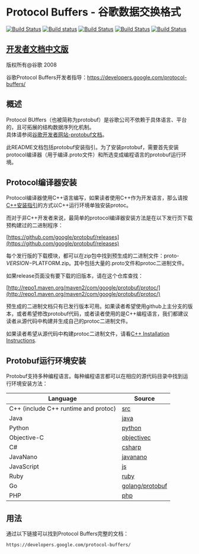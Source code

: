 Protocol Buffers - 谷歌数据交换格式
===================================================

[![Build Status](https://travis-ci.org/google/protobuf.svg?branch=master)](https://travis-ci.org/google/protobuf) [![Build status](https://ci.appveyor.com/api/projects/status/73ctee6ua4w2ruin?svg=true)](https://ci.appveyor.com/project/protobuf/protobuf) [![Build Status](https://grpc-testing.appspot.com/buildStatus/icon?job=protobuf_branch)](https://grpc-testing.appspot.com/job/protobuf_branch) [![Build Status](https://grpc-testing.appspot.com/job/protobuf_branch_32/badge/icon)](https://grpc-testing.appspot.com/job/protobuf_branch_32) [![Build Status](http://ci.bazel.io/buildStatus/icon?job=protobuf)](http://ci.bazel.io/job/protobuf/)

## [开发者文档中文版](https://github.com/mrlitong/protobuf/tree/master/docs) ##

版权所有@谷歌 2008

谷歌Protocol Buffers开发者指导：https://developers.google.com/protocol-buffers/

概述
--------
 
Protocol BUffers（也被简称为protobuf）是谷歌公司不依赖于具体语言、平台的，且可拓展的结构数据序列化机制。  
具体请参阅[谷歌开发者网站-protobuf文档](https://developers.google.com/protocol-buffers/)。  

此README文档包括protobuf安装指引。为了安装protobuf，需要首先安装protocol编译器（用于编译.proto文件）和所选变成编程语言的protobuf运行环境。

Protocol编译器安装
------------------------------
  
Protocol编译器使用C++语言编写，如果读者使用C++作为开发语言，那么请按[C++安装指引](src/README.md)的方式以C++运行环境单独安装protoc。

而对于非C++开发者来说，最简单的protocol编译器安装方法是在以下发行页下载预构建过的二进制程序：

[https://github.com/google/protobuf/releases](https://github.com/google/protobuf/releases)  
 
每个发行版的下载模块，都可以在zip包中找到预生成的二进制文件：proto-$VERSION-$PLATFORM.zip。其中包括大量的.proto文件和protoc二进制文件。


如果release页面没有要下载的旧版本，请在这个仓库查找：

  [http://repo1.maven.org/maven2/com/google/protobuf/protoc/](http://repo1.maven.org/maven2/com/google/protobuf/protoc/)

预生成的二进制文档只有已发行版本可用。如果读者希望使用github上主分支的版本，或者希望修改protobuf代码，或者读者使用的是C++编程语言，我们都建议读者从源代码中构建并生成自己的protoc二进制文件。

如果读者希望从源代码中构建protoc二进制文件，请看[C++ Installation
Instructions](src/README.md). 

Protobuf运行环境安装
-----------------------------

Protobuf支持多种编程语言。每种编程语言都可以在相应的源代码目录中找到运行环境安装方法：

| Language                             | Source                                                |
|--------------------------------------|-------------------------------------------------------|
| C++ (include C++ runtime and protoc) | [src](src)                                            |
| Java                                 | [java](java)                                          |
| Python                               | [python](python)                                      |
| Objective-C                          | [objectivec](objectivec)                              |
| C#                                   | [csharp](csharp)                                      |
| JavaNano                             | [javanano](javanano)                                  |
| JavaScript                           | [js](js)                                              |
| Ruby                                 | [ruby](ruby)                                          |
| Go                                   | [golang/protobuf](https://github.com/golang/protobuf) |
| PHP                                  | [php](php)                                            |


用法
-----

通过以下链接可以找到Protocol Buffers完整的文档：

    https://developers.google.com/protocol-buffers/
